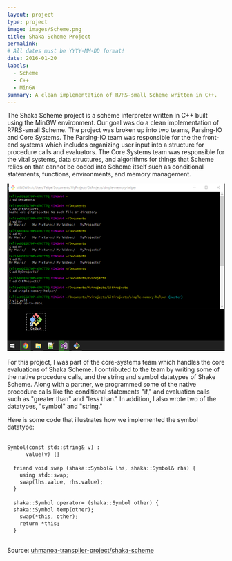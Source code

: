 ```yaml
---
layout: project
type: project
image: images/Scheme.png
title: Shaka Scheme Project
permalink:
# All dates must be YYYY-MM-DD format!
date: 2016-01-20
labels:
  - Scheme
  - C++
  - MinGW
summary: A clean implementation of R7RS-small Scheme written in C++.
---
```


The Shaka Scheme project is a scheme interpreter written in C++ built using the MinGW environment. Our goal was do a clean implementation of R7RS-small Scheme. The project was broken up into two teams, Parsing-IO and Core Systems. The Parsing-IO team was responsible for the the front-end systems which includes organizing user input into a structure for procedure calls and evaluators. The Core Systems team was responsible for the vital systems, data structures, and algorithms for things that Scheme relies on that cannot be coded into Scheme itself such as conditional statements, functions, environments, and memory management.       

<img class="ui image" src="../images/Mingw64.png">   

For this project, I was part of the core-systems team which handles the core evaluations of Shaka Scheme. I contributed to the team by writing some of the native procedure calls, and the string and symbol datatypes of Shake Scheme. Along with a partner, we programmed some of the native procedure calls like the conditional statements "if," and evaluation calls such as "greater than" and "less than." In addition, I also wrote two of the datatypes, "symbol" and "string."        

Here is some code that illustrates how we implemented the symbol datatype:

```

Symbol(const std::string& v) :
      value(v) {}

  friend void swap (shaka::Symbol& lhs, shaka::Symbol& rhs) {
    using std::swap;
    swap(lhs.value, rhs.value);
  }

  shaka::Symbol operator= (shaka::Symbol other) {
  shaka::Symbol temp(other);
    swap(*this, other);
    return *this;
  }
  
```

Source: <a href="https://github.com/uhmanoa-transpiler-project/shaka-scheme"><i class="large github icon"></i>uhmanoa-transpiler-project/shaka-scheme</a>

